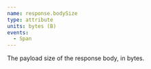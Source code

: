 ```yaml
---
name: response.bodySize
type: attribute
units: bytes (B)
events:
  - Span
---
```


The payload size of the response body, in bytes.